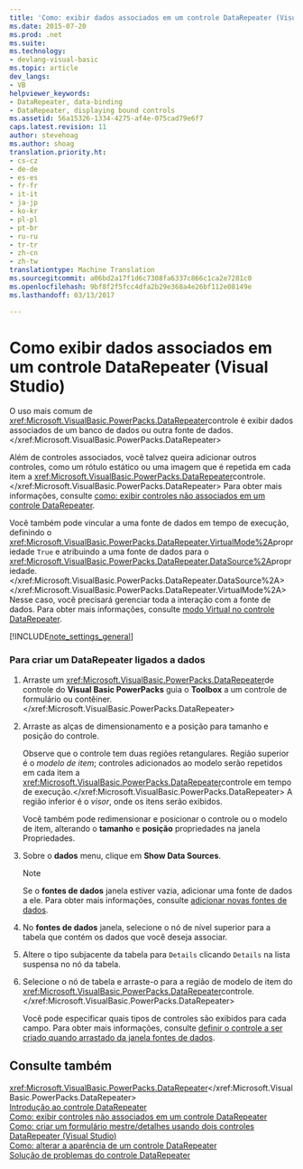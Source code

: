 ```yaml
---
title: 'Como: exibir dados associados em um controle DataRepeater (Visual Studio) | Documentos do Microsoft'
ms.date: 2015-07-20
ms.prod: .net
ms.suite: 
ms.technology:
- devlang-visual-basic
ms.topic: article
dev_langs:
- VB
helpviewer_keywords:
- DataRepeater, data-binding
- DataRepeater, displaying bound controls
ms.assetid: 56a15326-1334-4275-af4e-075cad79e6f7
caps.latest.revision: 11
author: stevehoag
ms.author: shoag
translation.priority.ht:
- cs-cz
- de-de
- es-es
- fr-fr
- it-it
- ja-jp
- ko-kr
- pl-pl
- pt-br
- ru-ru
- tr-tr
- zh-cn
- zh-tw
translationtype: Machine Translation
ms.sourcegitcommit: a06bd2a17f1d6c7308fa6337c866c1ca2e7281c0
ms.openlocfilehash: 9bf8f2f5fcc4dfa2b29e368a4e26bf112e08149e
ms.lasthandoff: 03/13/2017

---
```

# <a name="how-to-display-bound-data-in-a-datarepeater-control-visual-studio"></a>Como exibir dados associados em um controle DataRepeater (Visual Studio)
O uso mais comum de <xref:Microsoft.VisualBasic.PowerPacks.DataRepeater>controle é exibir dados associados de um banco de dados ou outra fonte de dados.</xref:Microsoft.VisualBasic.PowerPacks.DataRepeater>  
  
 Além de controles associados, você talvez queira adicionar outros controles, como um rótulo estático ou uma imagem que é repetida em cada item a <xref:Microsoft.VisualBasic.PowerPacks.DataRepeater>controle.</xref:Microsoft.VisualBasic.PowerPacks.DataRepeater> Para obter mais informações, consulte [como: exibir controles não associados em um controle DataRepeater](../../../visual-basic/developing-apps/windows-forms/how-to-display-unbound-controls-in-a-datarepeater-control-visual-studio.md).  
  
 Você também pode vincular a uma fonte de dados em tempo de execução, definindo o <xref:Microsoft.VisualBasic.PowerPacks.DataRepeater.VirtualMode%2A>propriedade `True` e atribuindo a uma fonte de dados para o <xref:Microsoft.VisualBasic.PowerPacks.DataRepeater.DataSource%2A>propriedade.</xref:Microsoft.VisualBasic.PowerPacks.DataRepeater.DataSource%2A> </xref:Microsoft.VisualBasic.PowerPacks.DataRepeater.VirtualMode%2A> Nesse caso, você precisará gerenciar toda a interação com a fonte de dados. Para obter mais informações, consulte [modo Virtual no controle DataRepeater](../../../visual-basic/developing-apps/windows-forms/virtual-mode-in-the-datarepeater-control-visual-studio.md).  
  
[!INCLUDE[note_settings_general](../../../csharp/language-reference/compiler-messages/includes/note_settings_general_md.md)]  
  
### <a name="to-create-a-data-bound-datarepeater"></a>Para criar um DataRepeater ligados a dados  
  
1.  Arraste um <xref:Microsoft.VisualBasic.PowerPacks.DataRepeater>de controle do **Visual Basic PowerPacks** guia o **Toolbox** a um controle de formulário ou contêiner.</xref:Microsoft.VisualBasic.PowerPacks.DataRepeater>  
  
2.  Arraste as alças de dimensionamento e a posição para tamanho e posição do controle.  
  
     Observe que o controle tem duas regiões retangulares. Região superior é o *modelo de item*; controles adicionados ao modelo serão repetidos em cada item a <xref:Microsoft.VisualBasic.PowerPacks.DataRepeater>controle em tempo de execução.</xref:Microsoft.VisualBasic.PowerPacks.DataRepeater> A região inferior é o *visor*, onde os itens serão exibidos.  
  
     Você também pode redimensionar e posicionar o controle ou o modelo de item, alterando o **tamanho** e **posição** propriedades na janela Propriedades.  
  
3.  Sobre o **dados** menu, clique em **Show Data Sources**.  
  
    > [!NOTE]
    >  Se o **fontes de dados** janela estiver vazia, adicionar uma fonte de dados a ele. Para obter mais informações, consulte [adicionar novas fontes de dados](https://docs.microsoft.com/visualstudio/data-tools/add-new-data-sources).  
  
4.  No **fontes de dados** janela, selecione o nó de nível superior para a tabela que contém os dados que você deseja associar.  
  
5.  Altere o tipo subjacente da tabela para `Details` clicando `Details` na lista suspensa no nó da tabela.  
  
6.  Selecione o nó de tabela e arraste-o para a região de modelo de item do <xref:Microsoft.VisualBasic.PowerPacks.DataRepeater>controle.</xref:Microsoft.VisualBasic.PowerPacks.DataRepeater>  
  
     Você pode especificar quais tipos de controles são exibidos para cada campo. Para obter mais informações, consulte [definir o controle a ser criado quando arrastado da janela fontes de dados](https://docs.microsoft.com/visualstudio/data-tools/set-the-control-to-be-created-when-dragging-from-the-data-sources-window).  
  
## <a name="see-also"></a>Consulte também  
 <xref:Microsoft.VisualBasic.PowerPacks.DataRepeater></xref:Microsoft.VisualBasic.PowerPacks.DataRepeater>   
 [Introdução ao controle DataRepeater](../../../visual-basic/developing-apps/windows-forms/introduction-to-the-datarepeater-control-visual-studio.md)   
 [Como: exibir controles não associados em um controle DataRepeater](../../../visual-basic/developing-apps/windows-forms/how-to-display-unbound-controls-in-a-datarepeater-control-visual-studio.md)   
 [Como: criar um formulário mestre/detalhes usando dois controles DataRepeater (Visual Studio)](../../../visual-basic/developing-apps/windows-forms/how-to-create-a-master-detail-form-by-using-two-datarepeater-controls.md)   
 [Como: alterar a aparência de um controle DataRepeater](../../../visual-basic/developing-apps/windows-forms/how-to-change-the-appearance-of-a-datarepeater-control-visual-studio.md)   
 [Solução de problemas do controle DataRepeater](../../../visual-basic/developing-apps/windows-forms/troubleshooting-the-datarepeater-control-visual-studio.md)
